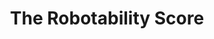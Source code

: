 ---
title: "The Robotability Score" 
featured: true
summary: "The Robotability Score (R) is a novel metric that quantifies how suitable urban environments are for autonomous robot navigation. Through expert interviews and surveys, we've developed a standardized framework for evaluating urban landscapes to reduce uncertainty in robot deployment while respecting established mobility patterns. Streets with high Robotability are both more navigable for robots and less disruptive to pedestrians. We've constructed a proof-of-concept Robotability Score for New York City using a wealth of open datasets from NYC OpenData, and inferred pedestrian distributions from a dataset of 8 million dashcam images taken around the city in late 2023."
startDate: "2024"
teamMemberIds: ["matt", "teresa", "frank", "wendy"]
publicationIds: ["robotability"]
status: "ongoing"
image: "assets/projects/robotability.png"
externalLink: "https://robotability.cornell.edu"
---